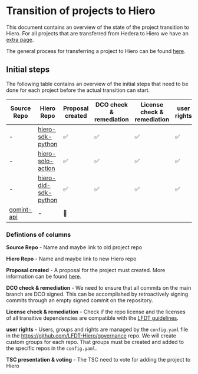 # Transition of projects to Hiero

This document contains an overview of the state of the project transition to Hiero.
For all projects that are transferred from Hedera to Hiero we have an [extra page](transition.md).

The general process for transferring a project to Hiero can be found [here](howto-transfer.md).

## Initial steps

The following table contains an overview of the initial steps that need to be done for each project before the actual transition can start.

| Source Repo                        | Hiero Repo                                                           | Proposal created    | DCO check & remediation   | License check & remediation | user rights       | TSC presentation & voting |  transfered |
| ---------------------------------- |----------------------------------------------------------------------| ------------------- | ------------------------- | --------------------------- | ----------------- | ------------------------- |------------|
| -              | [hiero-sdk-python](https://github.com/hiero-ledger/hiero-sdk-python)                     | :white_check_mark:  | :white_check_mark:        | :white_check_mark:         | :white_check_mark: | :white_check_mark:        | :tada:     |
| -      | [hiero-solo-action](https://github.com/hiero-ledger/hiero-solo-action)                           | :white_check_mark:  | :white_check_mark:        | :white_check_mark:         | :white_check_mark: | :white_check_mark:        | :tada:     |
| -             | [hiero-did-sdk-python](https://github.com/hiero-ledger/hiero-did-sdk-python)              | :white_check_mark:  | :white_check_mark:        | :white_check_mark:         | :white_check_mark: | :white_check_mark:        | :tada:     |
| [gomint-api](https://github.com/gomintco/gomint-api)  | -                                                 | :construction:  |         |         | |  |    |

### Defintions of columns

**Source Repo** - Name and maybe link to old project repo

**Hiero Repo** - Name and maybe link to new Hiero repo

**Proposal created** - A proposal for the project must created. More information can be found [here](howto-transfer.md).

**DCO check & remediation** - We need to ensure that all commits on the main branch are DCO signed. This can be accomplished by retroactively signing commits through an empty signed commit on the repository.

**License check & remediation** - Check if the repo license and the licenses of all transitive dependencies are compatible with the [LFDT guidelines](https://lf-decentralized-trust.github.io/governance/governing-documents/allowed-third-party-licenses.html).

**user rights** - Users, groups and rights are managed by the `config.yaml` file in the https://github.com/LFDT-Hiero/governance repo. We will create custom groups for each repo. That groups must be created and added to the specific repos in the `config.yaml`.

**TSC presentation & voting** - The TSC need to vote for adding the project to Hiero
